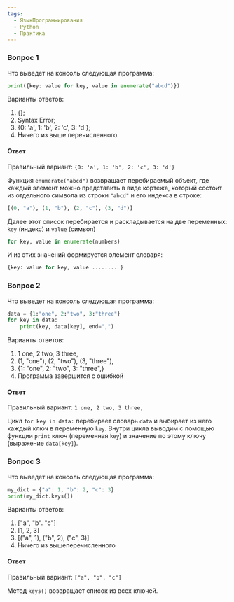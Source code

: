 ```yaml
---
tags:
  - ЯзыкПрограммирования
  - Python
  - Практика
---
```

### Вопрос 1

Что выведет на консоль следующая программа:

```python
print({key: value for key, value in enumerate("abcd")})
```

Варианты ответов:

1. {};
2. Syntax Error;
3. {0: 'a', 1: 'b', 2: 'c', 3: 'd'};
4. Ничего из выше перечисленного.

#### Ответ

Правильный вариант: `{0: 'a', 1: 'b', 2: 'c', 3: 'd'}`

Функция `enumerate("abcd")` возвращает перебираемый объект, где каждый элемент можно представить в виде кортежа, который состоит из отдельного символа из строки `"abcd"` и его индекса в строке:

```python
[(0, "a"), (1, "b"), (2, "c"), (3, "d")]
```

Далее этот список перебирается и раскладывается на две переменных: `key` (индекс) и `value` (символ)

```python
for key, value in enumerate(numbers)
```

И из этих значений формируется элемент словаря:

```python
{key: value for key, value ........ }
```


### Вопрос 2

Что выведет на консоль следующая программа:

```python
data = {1:"one", 2:"two", 3:"three"}
for key in data:
    print(key, data[key], end=",")
```

Варианты ответов:

1. 1 one, 2 two, 3 three,
2. (1, "one"), (2, "two"), (3, "three"),
3. {1: "one", 2: "two", 3: "three",}
4. Программа завершится с ошибкой

#### Ответ

Правильный вариант: `1 one, 2 two, 3 three,`

Цикл `for key in data:` перебирает словарь `data` и выбирает из него каждый ключ в переменную `key`. Внутри цикла выводим с помощью функции `print` ключ (переменная `key`) и значение по этому ключу (выражение `data[key]`).

### Вопрос 3

Что выведет на консоль следующая программа:

```python
my_dict = {"a": 1, "b": 2, "c": 3}
print(my_dict.keys())
```

Варианты ответов:

1. ["a", "b". "c"]
2. [1, 2, 3]
3. [("a", 1), ("b", 2), ("c", 3)]
4. Ничего из вышеперечисленного

#### Ответ

Правильный вариант: `["a", "b". "c"]`

Метод `keys()` возвращает список из всех ключей.